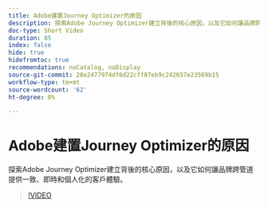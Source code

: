 ```yaml
---
title: Adobe建置Journey Optimizer的原因
description: 探索Adobe Journey Optimizer建立背後的核心原因，以及它如何讓品牌跨管道提供一致、即時和個人化的客戶體驗。
doc-type: Short Video
duration: 85
index: false
hide: true
hidefromtoc: true
recommendations: noCatalog, noDisplay
source-git-commit: 28e2477974df6d22cff87eb9c242657e23569b15
workflow-type: tm+mt
source-wordcount: '62'
ht-degree: 0%

---
```



# Adobe建置Journey Optimizer的原因

探索Adobe Journey Optimizer建立背後的核心原因，以及它如何讓品牌跨管道提供一致、即時和個人化的客戶體驗。

<!-- 62_S520_3442520_84_why-adobe-built-journey-optimizer -->
>[!VIDEO](https://video.tv.adobe.com/v/3460508/?learn=on&enablevpops=true&captions=chi_hant)
